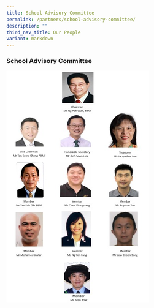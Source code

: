 ```yaml
---
title: School Advisory Committee
permalink: /partners/school-advisory-committee/
description: ""
third_nav_title: Our People
variant: markdown
---
```

### School Advisory Committee

![](/images/2023/SAC/SAC_2023.jpg)